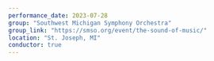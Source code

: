 ```yaml
---
performance_date: 2023-07-28
group: "Southwest Michigan Symphony Orchestra"
group_link: "https://smso.org/event/the-sound-of-music/"
location: "St. Joseph, MI"
conductor: true
---
```

